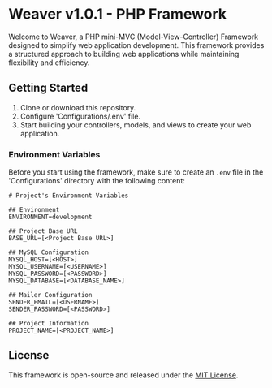 # Weaver v1.0.1 - PHP Framework

Welcome to Weaver, a PHP mini-MVC (Model-View-Controller) Framework designed to simplify web application development. This framework provides a structured approach to building web applications while maintaining flexibility and efficiency.


## Getting Started

1. Clone or download this repository.
2. Configure 'Configurations/.env' file.
3. Start building your controllers, models, and views to create your web application.


### Environment Variables

Before you start using the framework, make sure to create an `.env` file in the 'Configurations' directory with the following content:

```env
# Project's Environment Variables

## Environment
ENVIRONMENT=development

## Project Base URL
BASE_URL=[<Project Base URL>]

## MySQL Configuration
MYSQL_HOST=[<HOST>]
MYSQL_USERNAME=[<USERNAME>]
MYSQL_PASSWORD=[<PASSWORD>]
MYSQL_DATABASE=[<DATABASE_NAME>]

## Mailer Configuration
SENDER_EMAIL=[<USERNAME>]
SENDER_PASSWORD=[<PASSWORD>]

## Project Information
PROJECT_NAME=[<PROJECT_NAME>]
```


## License

This framework is open-source and released under the [MIT License](LICENSE).
